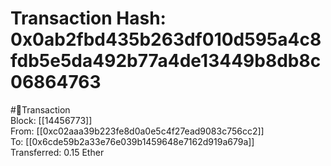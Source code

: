 
Transaction Hash: 0x0ab2fbd435b263df010d595a4c8fdb5e5da492b77a4de13449b8db8c06864763
====================================================================================
  
#💸Transaction  
Block: [[14456773]]  
From: [[0xc02aaa39b223fe8d0a0e5c4f27ead9083c756cc2]]  
To: [[0x6cde59b2a33e76e039b1459648e7162d919a679a]]  
Transferred: 0.15 Ether
